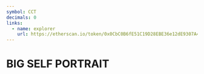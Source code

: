 ```yaml
---
symbol: CCT
decimals: 0
links:
  - name: explorer
    url: https://etherscan.io/token/0x0CbC0B6fE51C19D28EBE36e12dE9307A42A4A387
---
```


# BIG SELF PORTRAIT

